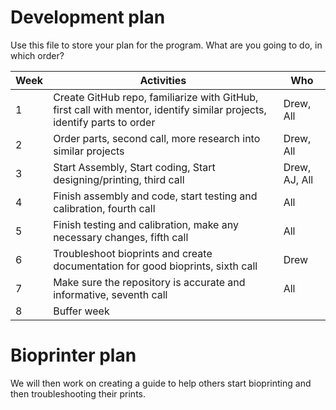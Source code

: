 # Development plan

Use this file to store your plan for the program. What are you going to do, in which order?

| Week        | Activities           | Who           |
| ----------- | -------------------- | ------------- |
| 1           | Create GitHub repo, familiarize with GitHub, first call with mentor, identify similar projects, identify parts to order  |Drew, All|
| 2           | Order parts, second call, more research into similar projects | Drew, All |
| 3           | Start Assembly, Start coding, Start designing/printing, third call | Drew, AJ, All |
| 4           | Finish assembly and code, start testing and calibration, fourth call | All |
| 5           | Finish testing and calibration, make any necessary changes, fifth call | All |
| 6           | Troubleshoot bioprints and create documentation for good bioprints, sixth call | Drew |
| 7           | Make sure the repository is accurate and informative, seventh call | All |
| 8           | Buffer week                     |               |


# Bioprinter plan

We will then work on creating a guide to help others start bioprinting and then troubleshooting their prints.

